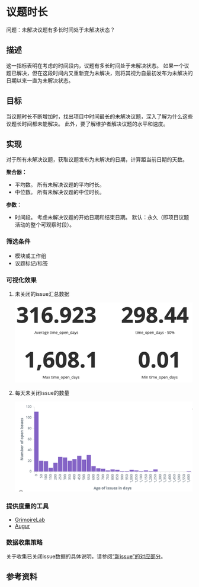 # 议题时长

问题：未解决议题有多长时间处于未解决状态？

## 描述
这一指标表明在考虑的时间段内，议题有多长时间处于未解决状态。 如果一个议题已解决，但在这段时间内又重新变为未解决，则将其视为自最初发布为未解决的日期以来一直为未解决状态。

## 目标
当议题时长不断增加时，找出项目中时间最长的未解决议题，深入了解为什么这些议题长时间都未能解决。 此外，要了解维护者解决议题的水平和速度。

## 实现
对于所有未解决议题，获取议题发布为未解决的日期，计算距当前日期的天数。

**聚合器：**
* 平均数。 所有未解决议题的平均时长。
* 中位数。 所有未解决议题的中位时长。

**参数：**
* 时间段。 考虑未解决议题的开始日期和结束日期。 默认：永久（即项目议题活动的整个可观察时段）。

### 筛选条件
* 模块或工作组
* 议题标记/标签

### 可视化效果

1. 未关闭的issue汇总数据
   
   ![未解决issue的汇总数据](images/issue-age_open-issue-data.png)

2. 每天未关闭issue的数量
   
   ![每天未解决issue的计数](images/issue-age_open-issue-count-timeseries.png)

### 提供度量的工具

* [GrimoireLab](https://chaoss.github.io/grimoirelab/)
* [Augur](http://augur.osshealth.io/api_docs/#api-Evolution-Open_Issue_Age_Repo_)

### 数据收集策略

关于收集已关闭issue数据的具体说明，请参阅[“新issue”的对应部分](https://chaoss.community/metric-issues-new/)。

## 参考资料
